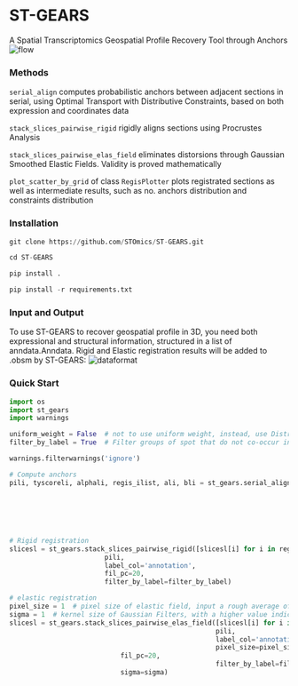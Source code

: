 # ST-GEARS
A Spatial Transcriptomics Geospatial Profile Recovery Tool through Anchors
![flow](https://github.com/STOmics/ST-GEARS/assets/96898334/6785a509-8b57-43f5-ba19-162ecad7ed1b)

### Methods
`serial_align` computes  probabilistic anchors between adjacent sections in serial, using Optimal Transport with Distributive Constraints, based on both expression and coordinates data

`stack_slices_pairwise_rigid` rigidly aligns sections using Procrustes Analysis

`stack_slices_pairwise_elas_field` eliminates distorsions through Gaussian Smoothed Elastic Fields. Validity is proved mathematically

`plot_scatter_by_grid` of class `RegisPlotter` plots registrated sections as well as intermediate results, such as no. anchors distribution and constraints distribution

### Installation
```python
git clone https://github.com/STOmics/ST-GEARS.git

cd ST-GEARS

pip install .

pip install -r requirements.txt
```

### Input and Output
To use ST-GEARS to recover geospatial profile in 3D, you need both expressional and structural information, structured in a list of anndata.Anndata. Rigid and Elastic registration results will be added to .obsm by ST-GEARS:
![dataformat](https://github.com/STOmics/ST-GEARS/assets/96898334/83867e9f-3c3b-456e-8264-d38477fa5c0c)

### Quick Start
```python
import os
import st_gears
import warnings

uniform_weight = False  # not to use uniform weight, instead, use Distributive Constraints
filter_by_label = True  # Filter groups of spot that do not co-occur in two sections when computing anchors

warnings.filterwarnings('ignore')

# Compute anchors
pili, tyscoreli, alphali, regis_ilist, ali, bli = st_gears.serial_align(slicesl, anncell_cid, label_col='annotation',
                                                                        start_i=0, end_i=len(slicesl)-1,
                                                                        tune_alpha_li=[0.8, 0.2, 0.05, 0.013],
                                                                        numItermax=150,
                                                                        uniform_weight=uniform_weight,
                                                                        filter_by_label=filter_by_label,
                                                                        verbose=True)
# Rigid registration
slicesl = st_gears.stack_slices_pairwise_rigid([slicesl[i] for i in regis_ilist],
						pili,
						label_col='annotation',
						fil_pc=20,
						filter_by_label=filter_by_label)

# elastic registration
pixel_size = 1  # pixel size of elastic field, input a rough average of spots distance here
sigma = 1  # kernel size of Gaussian Filters, with a higher value indicating a smoother elastic field
slicesl = st_gears.stack_slices_pairwise_elas_field([slicesl[i] for i in regis_ilist],
                                                    pili,
                                                    label_col='annotation',
                                                    pixel_size=pixel_size,
						    fil_pc=20,
                                                    filter_by_label=filter_by_label,
						    sigma=sigma)
```

